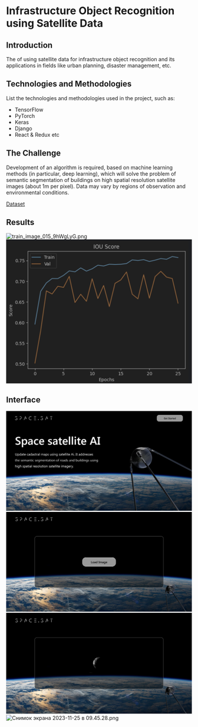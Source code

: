 # Infrastructure Object Recognition using Satellite Data

## Introduction
The of using satellite data for infrastructure object recognition and its applications in fields like urban planning, disaster management, etc.

## Technologies and Methodologies
List the technologies and methodologies used in the project, such as:
- TensorFlow
- PyTorch
- Keras
- Django
- React & Redux etc

## The Challenge
Development of an algorithm is required, based on machine learning methods (in particular, deep
learning), which will solve the problem of semantic segmentation of buildings on high spatial
resolution satellite images (about 1m per pixel). Data may vary by regions of observation and
environmental conditions.

[Dataset](https://lodmedia.hb.bizmrg.com/case_files/1059974/train_dataset_train.zip)

## Results
![train_image_015_9hWgLyG.png](images%2Ftrain_image_015_9hWgLyG.png)
![Снимок экрана 2023-11-25 в 09.13.21.png](images%2F%D0%A1%D0%BD%D0%B8%D0%BC%D0%BE%D0%BA%20%D1%8D%D0%BA%D1%80%D0%B0%D0%BD%D0%B0%202023-11-25%20%D0%B2%2009.13.21.png)
## Interface
![Снимок экрана 2023-11-25 в 09.19.50.png](images%2F%D0%A1%D0%BD%D0%B8%D0%BC%D0%BE%D0%BA%20%D1%8D%D0%BA%D1%80%D0%B0%D0%BD%D0%B0%202023-11-25%20%D0%B2%2009.19.50.png)
![Снимок экрана 2023-11-25 в 09.22.43.png](images%2F%D0%A1%D0%BD%D0%B8%D0%BC%D0%BE%D0%BA%20%D1%8D%D0%BA%D1%80%D0%B0%D0%BD%D0%B0%202023-11-25%20%D0%B2%2009.22.43.png)
![Снимок экрана 2023-11-25 в 09.42.45.png](images%2F%D0%A1%D0%BD%D0%B8%D0%BC%D0%BE%D0%BA%20%D1%8D%D0%BA%D1%80%D0%B0%D0%BD%D0%B0%202023-11-25%20%D0%B2%2009.42.45.png)
![Снимок экрана 2023-11-25 в 09.45.28.png](images%2F%D0%A1%D0%BD%D0%B8%D0%BC%D0%BE%D0%BA%20%D1%8D%D0%BA%D1%80%D0%B0%D0%BD%D0%B0%202023-11-25%20%D0%B2%2009.45.28.png)